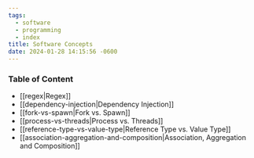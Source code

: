 ```yaml
---
tags:
  - software
  - programming
  - index
title: Software Concepts
date: 2024-01-28 14:15:56 -0600
---
```


### Table of Content

* [[regex|Regex]]
* [[dependency-injection|Dependency Injection]]
* [[fork-vs-spawn|Fork vs. Spawn]]
* [[process-vs-threads|Process vs. Threads]]
* [[reference-type-vs-value-type|Reference Type vs. Value Type]]
* [[association-aggregation-and-composition|Association, Aggregation and Composition]]
